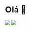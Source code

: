 <h1>Olá 👋</h1>
<div style="justify-content: space-around">
    <img src="https://github-readme-stats.vercel.app/api/top-langs/?username=perigorvladimir&layout=compact"/>
    <img src="https://skillicons.dev/icons?i=java,spring,ts,vue,postgres,gitlab&perline=2&theme=light" />
</div>

